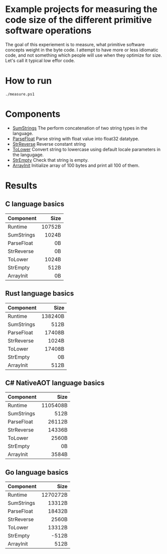 Example projects for measuring the code size of the different primitive software operations
==========================

The goal of this experiement is to measure, what primitive software concepts weight in the byte code.
I attempt to have more or less idiomatic code, and not something which people will use when they optimize for size.
Let's call it typical low effor code.

# How to run
```
./measure.ps1
```

# Components

- [SumStrings](./sum_strings) The perform concatenation of two string types in the language.
- [ParseFloat](./parse_float) Parse string with float value into float32 datatype.
- [StrReverse](./strreverse) Reverse constant string
- [ToLower](./tolower) Convert string to lowercase using default locale parameters in the langugage.
- [StrEmpty](./strempty) Check that string is empty.
- [ArrayInit](./arrayinit) Initialize array of 100 bytes and print all 100 of them.

# Results

## C language basics
| Component | Size |
| ------------ | -----: |
| Runtime | 10752B |
| SumStrings | 1024B |
| ParseFloat | 0B |
| StrReverse | 0B |
| ToLower | 1024B |
| StrEmpty | 512B |
| ArrayInit | 0B |

## Rust language basics
| Component | Size |
| ------------ | -----: |
| Runtime | 138240B |
| SumStrings | 512B |
| ParseFloat | 17408B |
| StrReverse | 1024B |
| ToLower | 17408B |
| StrEmpty | 0B |
| ArrayInit | 512B |

## C# NativeAOT language basics
| Component | Size |
| ------------ | -----: |
| Runtime | 1105408B |
| SumStrings | 512B |
| ParseFloat | 26112B |
| StrReverse | 14336B |
| ToLower | 2560B |
| StrEmpty | 0B |
| ArrayInit | 3584B |

## Go language basics
| Component | Size |
| ------------ | -----: |
| Runtime | 1270272B |
| SumStrings | 13312B |
| ParseFloat | 18432B |
| StrReverse | 2560B |
| ToLower | 13312B |
| StrEmpty | -512B |
| ArrayInit | 512B |